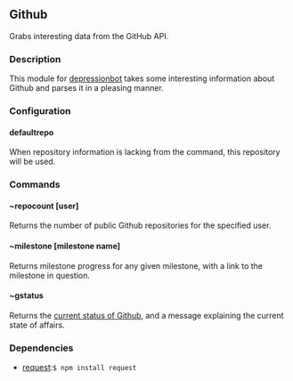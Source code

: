 ## Github 

Grabs interesting data from the GitHub API.

### Description

This module for [depressionbot](https://github.com/reality/depressionbot) takes some interesting information about Github and parses it in a pleasing manner.

### Configuration
#### defaultrepo
When repository information is lacking from the command, this repository will be used.
### Commands
#### ~repocount [user]
Returns the number of public Github repositories for the specified user.
#### ~milestone [milestone name]
Returns milestone progress for any given milestone, with a link to the milestone in question.
#### ~gstatus
Returns the [current status of Github](https://status.github.com), and a message explaining the current state of affairs.
### Dependencies
* [request](https://github.com/mikeal/request/):``$ npm install request``
